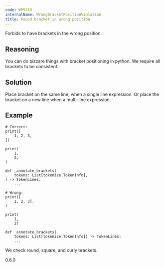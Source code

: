 ```yaml
---
code: WPS319
internalName: WrongBracketPositionViolation
title: Found bracket in wrong position
---
```


Forbids to have brackets in the wrong position.

## Reasoning
You can do bizzare things with bracket positioning in python. We
require all brackets to be consistent.

## Solution
Place bracket on the same line, when a single line expression. Or
place the bracket on a new line when a multi-line expression.

## Example

    # Correct:
    print([
        1, 2, 3,
    ])
    
    print(
        1,
        2,
    )
    
    def _annotate_brackets(
        tokens: List[tokenize.TokenInfo],
    ) -> TokenLines:
        ...
    
    # Wrong:
    print([
        1, 2, 3],
    )
    
    print(
        1,
        2)
    
    def _annotate_brackets(
        tokens: List[tokenize.TokenInfo]) -> TokenLines:
        ...

We check round, square, and curly brackets.

<div class="versionadded">

0.6.0

</div>